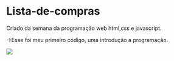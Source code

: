 # Lista-de-compras

Criado da semana da programação web html,css e javascript.

->Esse foi meu primeiro código, uma introdução a programação.

<img src="https://user-images.githubusercontent.com/86134783/133012276-e3b41190-ba86-4cc9-973e-40f594ff7d25.jpeg" widht=130;>
